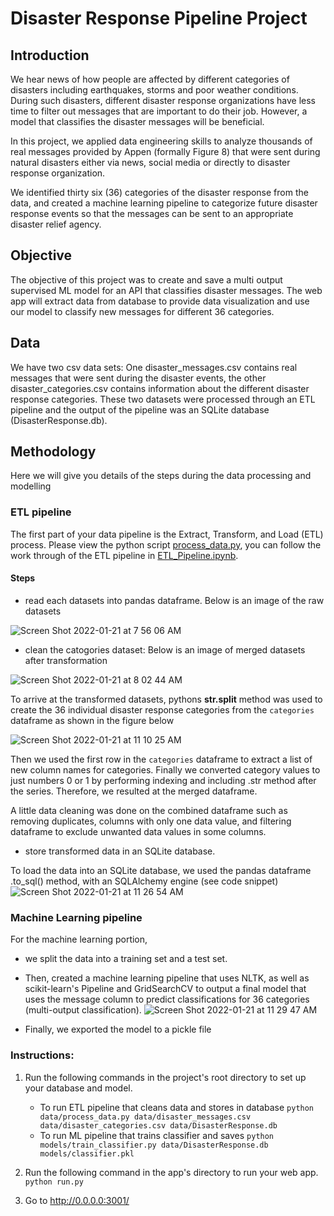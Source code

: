 # Disaster Response Pipeline Project

## Introduction

We hear news of how people are affected by different categories of disasters including earthquakes, storms and poor weather conditions. During such disasters, different disaster response organizations have less time to filter out messages that are important to do their job. However, a model that classifies the disaster messages will be beneficial.

In this project, we applied data engineering skills to analyze thousands of real messages provided by Appen (formally Figure 8) that were sent during natural disasters either via news, social media or directly to disaster response organization.

We identified thirty six (36) categories of the disaster response from the data, and created a machine learning pipeline to categorize future disaster response events so that  the messages can be sent to an appropriate disaster relief agency.



## Objective

The objective of this project was to create and save a multi output supervised ML model for an API that classifies disaster messages. The web app will extract data from database to provide data visualization and use our model to classify new messages for different 36 categories.


## Data

We have two csv data sets: One disaster_messages.csv contains real messages that were sent during the disaster events, the other disaster_categories.csv contains information about the different disaster response categories. These two datasets were processed through an ETL pipeline and the output of the pipeline was an SQLite database (DisasterResponse.db). 

## Methodology
Here we will give you details of the steps during the data processing and modelling 

### ETL pipeline
The first part of your data pipeline is the Extract, Transform, and Load (ETL) process. Please view the python script [process_data.py](https://github.com/Marvykalu/DataEngineering/tree/main/Appen-DisasterResponse/data), you can follow the work through of the ETL pipeline in [ETL_Pipeline.ipynb](https://github.com/Marvykalu/DataEngineering/tree/main/Appen-DisasterResponse/pipeline_notebooks). 


#### Steps
- read each datasets into pandas dataframe. Below is an image of the raw datasets

![Screen Shot 2022-01-21 at 7 56 06 AM](https://user-images.githubusercontent.com/66845704/150539505-db037b07-39b8-4bc1-95fa-b0382d91ca52.png)

- clean the catogories dataset: Below is an image of merged datasets after transformation 

![Screen Shot 2022-01-21 at 8 02 44 AM](https://user-images.githubusercontent.com/66845704/150540299-5c8b6f99-eb37-4bbd-93f2-cdbb90c45e81.png)

To arrive at the transformed datasets, pythons **str.split** method was used to create the 36 individual disaster response categories from the `categories` dataframe as shown in the figure below

![Screen Shot 2022-01-21 at 11 10 25 AM](https://user-images.githubusercontent.com/66845704/150570245-1785719e-d90f-4b6b-aa06-94330484ec87.png)
 
Then we used the first row in the `categories` dataframe to extract a list of new column names for categories. Finally we converted category values to just numbers 0 or 1 by performing indexing and including .str method after the series. Therefore, we resulted at the merged dataframe.


A little data cleaning was done on the combined dataframe such as removing duplicates, columns with only one data value, and filtering dataframe to exclude unwanted data values in some columns.

- store transformed data in an SQLite database. 

To load the data into an SQLite database, we used the pandas dataframe .to_sql() method, with an SQLAlchemy engine (see code snippet)
![Screen Shot 2022-01-21 at 11 26 54 AM](https://user-images.githubusercontent.com/66845704/150572651-506cb3a1-1bc9-4b5e-b0e8-ff5ffd313072.png)


### Machine Learning pipeline
For the machine learning portion,
- we split the data into a training set and a test set. 
- Then, created a machine learning pipeline that uses NLTK, as well as scikit-learn's Pipeline and GridSearchCV to output a final model that uses the message column to predict classifications for 36 categories (multi-output classification). 
![Screen Shot 2022-01-21 at 11 29 47 AM](https://user-images.githubusercontent.com/66845704/150573089-4ac83989-df6c-4de8-b197-690804617458.png)


- Finally, we exported the model to a pickle file

### Instructions:
1. Run the following commands in the project's root directory to set up your database and model.

    - To run ETL pipeline that cleans data and stores in database
        `python data/process_data.py data/disaster_messages.csv data/disaster_categories.csv data/DisasterResponse.db`
    - To run ML pipeline that trains classifier and saves
        `python models/train_classifier.py data/DisasterResponse.db models/classifier.pkl`

2. Run the following command in the app's directory to run your web app.
    `python run.py`

3. Go to http://0.0.0.0:3001/
